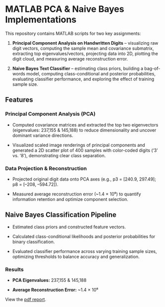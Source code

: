 # MATLAB PCA & Naive Bayes Implementations

This repository contains MATLAB scripts for two key assignments:

1. **Principal Component Analysis on Handwritten Digits** – visualizing raw
   digit vectors, computing the sample mean and covariance submatrix, extracting
   top eigenvalues/vectors, projecting data into 2D, plotting the digit cloud,
   and measuring average reconstruction error.

1. **Naive Bayes Text Classifier** – estimating class priors, building a
   bag-of-words model, computing class-conditional and posterior probabilities,
   evaluating classifier performance, and exploring the effect of training
   sample size.

## Features

### Principal Component Analysis (PCA)

* Computed covariance matrices and extracted the top two eigenvectors
(eigenvalues: 237,155 & 145,188) to reduce dimensionality and uncover dominant
variance directions.

* Visualized scaled image renderings of principal components and generated a 2D
scatter plot of 400 samples with color-coded digits (‘3’ vs. ‘8’), demonstrating
clear class separation.

### Data Projection & Reconstruction

* Projected original digit data onto PCA axes (e.g., p3 = [240.9, 297.49]; p8 =
[–208, –594.72]).

* Measured average reconstruction error (~1.4 × 10⁶) to quantify information
retention and optimize component selection.

## Naive Bayes Classification Pipeline

* Estimated class priors and constructed feature vectors.

* Calculated class-conditional likelihoods and posterior probabilities for binary
classification.

* Evaluated classifier performance across varying training sample sizes,
optimizing thresholds to balance accuracy and generalization.

### Results

* **PCA Eigenvalues:** 237,155 & 145,188

* **Average Reconstruction Error:** ~1.4 × 10⁶

View the [pdf report](hw3.pdf).

